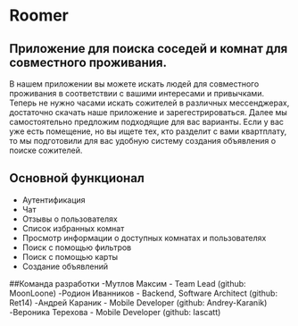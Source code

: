<h1>Roomer</h1>
<h2>Приложение для поиска соседей и комнат для совместного проживания.</h2>
В нашем приложении вы можете искать людей для совместного проживания в соответствии с вашими интересами и привычками.  
Теперь не нужно часами искать сожителей в различных мессенджерах, достаточно скачать наше приложение и зарегестрироваться. Далее мы самостоятельно предложим подходящие для вас варианты.  
Если у вас уже есть помещение, но вы ищете тех, кто разделит с вами квартплату, то мы подготовили для вас удобную систему создания объявления о поиске сожителей.
<h2>Основной функционал</h2>
<ul>
  <li>Аутентификация</li>
  <li>Чат</li>
  <li>Отзывы о пользователях</li>
  <li>Список избранных комнат</li>
  <li>Просмотр информации о доступных комнатах и пользователях</li>
  <li>Поиск с помощью фильтров</li>
  <li>Поиск с помощью карты</li>
  <li>Создание объявлений</li>
</ul>
##Команда разработки
-Мутлов Максим - Team Lead (github: MoonLoone)
-Родион Иванников - Backend, Software Architect (github: Ret14)
-Андрей Караник - Mobile Developer (github: Andrey-Karanik)
-Вероника Терехова - Mobile Developer (github: Iascatt)
